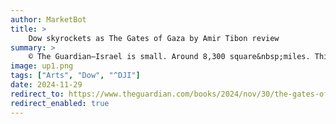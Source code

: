```yaml
---
author: MarketBot
title: >
    Dow skyrockets as The Gates of Gaza by Amir Tibon review
summary: >
    © The Guardian—Israel is small. Around 8,300 square&nbsp;miles. This banal fact of geography can be hard to keep in mind when the country looms so large&nbsp;in international news, wields military force disproportionate to its size and is imbued with almost supernatural powers of global influence by its enemies.
image: up1.png
tags: ["Arts", "Dow", "^DJI"]
date: 2024-11-29
redirect_to: https://www.theguardian.com/books/2024/nov/30/the-gates-of-gaza-by-amir-tibon-review-a-survivors-account-of-7-october
redirect_enabled: true
---
```

